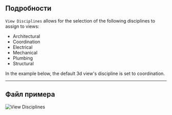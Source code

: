 ## Подробности
`View Disciplines` allows for the selection of the following disciplines to assign to views:

- Architectural
- Coordination
- Electrical
- Mechanical
- Plumbing
- Structural

In the example below, the default 3d view's discipline is set to coordination.
___
## Файл примера

![View Disciplines](./DSRevitNodesUI.ViewDisciplines_img.jpg)
